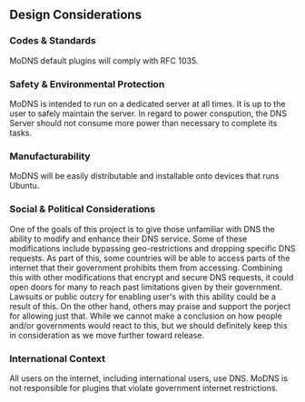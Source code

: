 ## Design Considerations

### Codes & Standards

MoDNS default plugins will comply with RFC 1035.


### Safety & Environmental Protection

MoDNS is intended to run on a dedicated server at all times. It is up to the user to safely maintain the server. In regard to power conspution, the DNS Server should not consume more power than necessary to complete its tasks.


### Manufacturability

MoDNS will be easily distributable and installable onto devices that runs Ubuntu.

### Social & Political Considerations

One of the goals of this project is to give those unfamiliar with DNS the ability to modify and enhance their DNS service. Some of these modifications include bypassing geo-restrictions and dropping specific DNS requests. As part of this, some countries will be able to access parts of the internet that their government prohibits them from accessing. Combining this with other modifications that encrypt and secure DNS requests, it could open doors for many to reach past limitations given by their government. Lawsuits or public outcry for enabling user's with this ability could be a result of this. On the other hand, others may praise and support the porject for allowing just that. While we cannot make a conclusion on how people and/or governments would react to this, but we should definitely keep this in consideration as we move further toward release.

### International Context

All users on the internet, including international users, use DNS. MoDNS is not responsible for plugins that violate government internet restrictions.